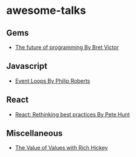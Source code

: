 # awesome-talks

## Gems
* [The future of programming By Bret Victor](https://www.youtube.com/watch?v=8pTEmbeENF4)

## Javascript
* [Event Loops By Philip Roberts](https://www.youtube.com/watch?v=8aGhZQkoFbQ)

## React
* [React: Rethinking best practices By Pete Hunt](https://www.youtube.com/watch?v=x7cQ3mrcKaY)

## Miscellaneous
* [The Value of Values with Rich Hickey](https://www.youtube.com/watch?v=-6BsiVyC1kM)
